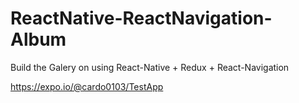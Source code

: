 # ReactNative-ReactNavigation-Album

Build the Galery on using React-Native + Redux + React-Navigation


https://expo.io/@cardo0103/TestApp

